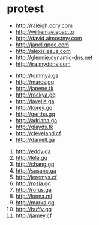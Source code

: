 # protest

<ul>
<li><a href="http://raleigh.ocry.com" target="_blank">http://raleigh.ocry.com</a></li>
<li><a href="http://williemae.epac.to" target="_blank">http://williemae.epac.to</a></li>
<li><a href="http://david.almostmy.com" target="_blank">http://david.almostmy.com</a></li>
<li><a href="http://janel.qpoe.com" target="_blank">http://janel.qpoe.com</a></li>
<li><a href="http://alexis.ezua.com" target="_blank">http://alexis.ezua.com</a></li>
<li><a href="http://glennie.dynamic-dns.net" target="_blank">http://glennie.dynamic-dns.net</a></li>
<li><a href="http://ira.myddns.com" target="_blank">http://ira.myddns.com</a></li>
</ul>
<ul>
<li><a href="http://tommya.ga" target="_blank">http://tommya.ga</a></li>
<li><a href="http://marcs.gq" target="_blank">http://marcs.gq</a></li>
<li><a href="http://janene.tk" target="_blank">http://janene.tk</a></li>
<li><a href="http://rockya.gq" target="_blank">http://rockya.gq</a></li>
<li><a href="http://lavelle.ga" target="_blank">http://lavelle.ga</a></li>
<li><a href="http://korey.gq" target="_blank">http://korey.gq</a></li>
<li><a href="http://gertha.gq" target="_blank">http://gertha.gq</a></li>
<li><a href="http://adriana.ga" target="_blank">http://adriana.ga</a></li>
<li><a href="http://glayds.tk" target="_blank">http://glayds.tk</a></li>
<li><a href="http://cleveland.cf" target="_blank">http://cleveland.cf</a></li>
<li><a href="http://daniell.ga" target="_blank">http://daniell.ga</a></li>
</ul>

<ol>
<li><a href="http://eddy.ga" target="_blank">http://eddy.ga</a></li>
<li><a href="http://lela.gq" target="_blank">http://lela.gq</a></li>
<li><a href="http://chang.gq" target="_blank">http://chang.gq</a></li>
<li><a href="http://susanc.ga" target="_blank">http://susanc.ga</a></li>
<li><a href="http://jeremys.cf" target="_blank">http://jeremys.cf</a></li>
<li><a href="http://rosia.gq" target="_blank">http://rosia.gq</a></li>
<li><a href="http://rufus.ga" target="_blank">http://rufus.ga</a></li>
<li><a href="http://lonna.ml" target="_blank">http://lonna.ml</a></li>
<li><a href="http://marka.gq" target="_blank">http://marka.gq</a></li>
<li><a href="http://buffy.gq" target="_blank">http://buffy.gq</a></li>
<li><a href="http://jamey.cf" target="_blank">http://jamey.cf</a></li>
</ol>
